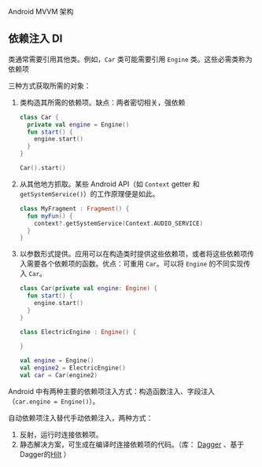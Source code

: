 Android MVVM 架构

## 依赖注入 DI

类通常需要引用其他类。例如，`Car` 类可能需要引用 `Engine` 类。这些必需类称为依赖项

三种方式获取所需的对象：

1. 类构造其所需的依赖项。缺点：两者密切相关，强依赖

   ```kotlin
   class Car {
     private val engine = Engine()
     fun start() {
       engine.start()
     }
   }
   
   Car().start()
   ```

2. 从其他地方抓取。某些 Android API（如 `Context` getter 和 `getSystemService()`）的工作原理便是如此。

   ```kotlin
   class MyFragment : Fragment() {
     fun myFun() {
       context?.getSystemService(Context.AUDIO_SERVICE)
     }
   }
   ```

3. 以参数形式提供。应用可以在构造类时提供这些依赖项，或者将这些依赖项传入需要各个依赖项的函数。优点：可重用 `Car`。可以将 `Engine` 的不同实现传入 `Car`。

   ```kotlin
   class Car(private val engine: Engine) {
     fun start() {
       engine.start()
     }
   }
   
   class ElectricEngine : Engine() {
       
   }
   
   val engine = Engine()
   val engine2 = ElectricEngine()
   val car = Car(engine2)
   ```

   

Android 中有两种主要的依赖项注入方式：构造函数注入、字段注入（`car.engine = Engine()`）。

自动依赖项注入替代手动依赖注入，两种方式：

1. 反射，运行时连接依赖项。
2. 静态解决方案，可生成在编译时连接依赖项的代码。（库： [Dagger](https://developer.android.com/training/dependency-injection/dagger-basics?hl=zh-cn) 、基于Dagger的[Hilt](https://developer.android.com/training/dependency-injection/hilt-android?hl=zh-cn) ）